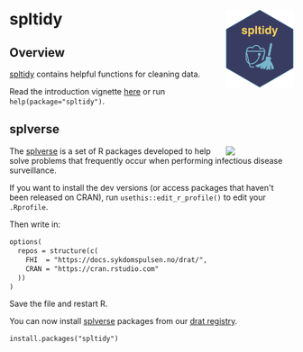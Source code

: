 # spltidy <a href="https://docs.sykdomspulsen.no/spltidy"><img src="man/figures/logo.png" align="right" width="120" /></a>

## Overview 

[spltidy](https://docs.sykdomspulsen.no/spltidy) contains helpful functions for cleaning data.

Read the introduction vignette [here](http://docs.sykdomspulsen.no/spltidy/articles/spltidy.html) or run `help(package="spltidy")`.

## splverse

<a href="https://docs.sykdomspulsen.no/packages"><img src="https://docs.sykdomspulsen.no/packages/splverse.png" align="right" width="120" /></a>

The [splverse](https://docs.sykdomspulsen.no/packages) is a set of R packages developed to help solve problems that frequently occur when performing infectious disease surveillance.

If you want to install the dev versions (or access packages that haven't been released on CRAN), run `usethis::edit_r_profile()` to edit your `.Rprofile`. 

Then write in:

```
options(
  repos = structure(c(
    FHI  = "https://docs.sykdomspulsen.no/drat/",
    CRAN = "https://cran.rstudio.com"
  ))
)
```

Save the file and restart R.

You can now install [splverse](https://docs.sykdomspulsen.no/packages) packages from our [drat registry](https://docs.sykdomspulsen.no/drat).

```
install.packages("spltidy")
```

